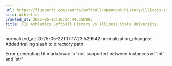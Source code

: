```yaml
---
url: https://fiusports.com/sports/softball/opponent-history/illinois-state-university/68/
site: Athletics
crawled_at: 2025-05-13T10:04:44.556803
title: FIU Athletics Softball History vs Illinois State University
---
```

normalized_at: 2025-05-22T17:17:23.529542
normalization_changes: Added trailing slash to directory path

Error generating fit markdown: '<' not supported between instances of 'int' and 'str'
